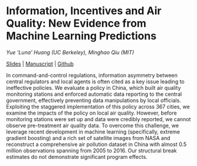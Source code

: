 # Information, Incentives and Air Quality: New Evidence from Machine Learning Predictions

_Yue 'Luna' Huang (UC Berkeley), Minghao Qiu (MIT)_

[Slides](https://raw.githubusercontent.com/luna983/air-quality-machine-learning/master/docs/slides.pdf) | [Manuscript](https://raw.githubusercontent.com/luna983/air-quality-machine-learning/master/docs/manuscript.pdf) | [Github](https://github.com/luna983/air-quality-machine-learning)

In command-and-control regulations, information asymmetry between central regulators and local agents is often cited as a key issue leading to ineffective policies. We evaluate a policy in China, which built air quality monitoring stations and enforced automatic data reporting to the central government, effectively preventing data manipulations by local officials. Exploiting the staggered implementation of this policy across 367 cities, we examine the impacts of the policy on local air quality. However, before monitoring stations were set up and data were credibly reported, we cannot observe pre-treatment air quality data. To overcome this challenge, we leverage recent development in machine learning (specifically, extreme gradient boosting) and a rich set of satellite images from NASA and reconstruct a comprehensive air pollution dataset in China with almost 0.5 million observations spanning from 2005 to 2016. Our structural break estimates do not demonstrate significant program effects.
